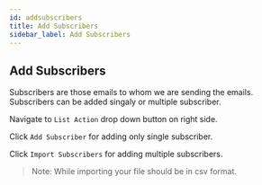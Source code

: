 ```yaml
---
id: addsubscribers
title: Add Subscribers
sidebar_label: Add Subscribers
---
```


## Add Subscribers
Subscribers are those emails to whom we are sending the emails. Subscribers can be added singaly or multiple subscriber. 

Navigate to `List Action` drop down button on right side.

Click `Add Subscriber` for adding only single subscriber.

Click `Import Subscribers` for adding multiple subscribers.

>Note: While importing your file should be in csv format. 